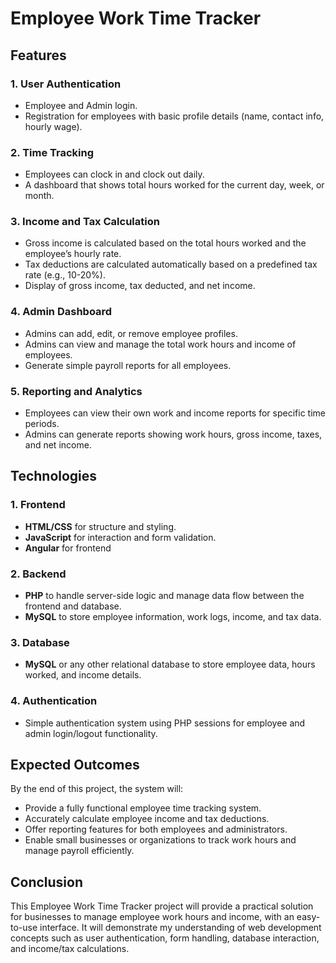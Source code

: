 # Employee Work Time Tracker

## Features

### 1. User Authentication
- Employee and Admin login.
- Registration for employees with basic profile details (name, contact info, hourly wage).

### 2. Time Tracking
- Employees can clock in and clock out daily.
- A dashboard that shows total hours worked for the current day, week, or month.

### 3. Income and Tax Calculation
- Gross income is calculated based on the total hours worked and the employee’s hourly rate.
- Tax deductions are calculated automatically based on a predefined tax rate (e.g., 10-20%).
- Display of gross income, tax deducted, and net income.

### 4. Admin Dashboard
- Admins can add, edit, or remove employee profiles.
- Admins can view and manage the total work hours and income of employees.
- Generate simple payroll reports for all employees.

### 5. Reporting and Analytics
- Employees can view their own work and income reports for specific time periods.
- Admins can generate reports showing work hours, gross income, taxes, and net income.

## Technologies

### 1. Frontend
- **HTML/CSS** for structure and styling.
- **JavaScript** for interaction and form validation.
- **Angular** for frontend


### 2. Backend
- **PHP** to handle server-side logic and manage data flow between the frontend and database.
- **MySQL** to store employee information, work logs, income, and tax data.

### 3. Database
- **MySQL** or any other relational database to store employee data, hours worked, and income details.

### 4. Authentication
- Simple authentication system using PHP sessions for employee and admin login/logout functionality.

## Expected Outcomes
By the end of this project, the system will:
- Provide a fully functional employee time tracking system.
- Accurately calculate employee income and tax deductions.
- Offer reporting features for both employees and administrators.
- Enable small businesses or organizations to track work hours and manage payroll efficiently.

## Conclusion
This Employee Work Time Tracker project will provide a practical solution for businesses to manage employee work hours and income, with an easy-to-use interface. It will demonstrate my understanding of web development concepts such as user authentication, form handling, database interaction, and income/tax calculations.